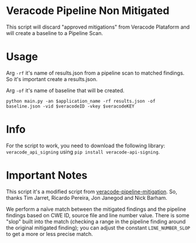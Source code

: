 # Veracode Pipeline Non Mitigated
This script will discard "approved mitigations" from Veracode Plataform and will create a baseline to a Pipeline Scan.

# Usage
Arg `-rf` it's name of results.json from a pipeline scan to matched findings. So it's important create a results.json.

Arg `-of` it's name of baseline that will be created.

`python main.py -an $application_name -rf results.json -of baseline.json -vid $veracodeID -vkey $veracodeKEY`

# Info
For the script to work, you need to download the following library: `veracode_api_signing` using `pip install veracode-api-signing`.

# Important Notes
This script it's a modified script from [veracode-pipeline-mitigation](https://github.com/tjarrettveracode/veracode-pipeline-mitigation). So, thanks Tim Jarret, Ricardo Pereira, Jon Janegod and Nick Barham.

We perform a naïve match between the mitigated findings and the pipeline findings based on CWE ID, source file and line number value. There is some "slop" built into the match (checking a range in the pipeline finding around the original mitigated finding); you can adjust the constant `LINE_NUMBER_SLOP` to get a more or less precise match.
